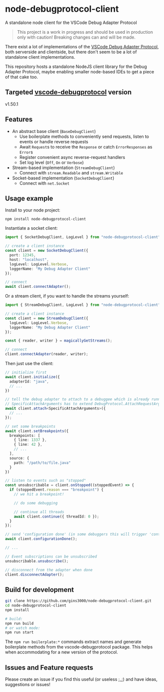 # node-debugprotocol-client
A standalone node client for the VSCode Debug Adapter Protocol

> This project is a work in progress and should be used in production only with caution! Breaking changes can and will be made.

There exist a lot of implementations of the [VSCode Debug Adapter Protocol](https://microsoft.github.io/debug-adapter-protocol/), both serverside and clientside, but there don't seem to be a lot of standalone client implementations.

This repository hosts a standalone NodeJS client library for the Debug Adapter Protocol, maybe enabling smaller node-based IDEs to get a piece of that cake too.

## Targeted [vscode-debugprotocol](https://www.npmjs.com/package/vscode-debugprotocol) version
v1.50.1

## Features
- An abstract base client (`BaseDebugClient`)
  - Use boilerplate methods to conveniently send requests, listen to events or handle reverse requests
  - Await `Request`s to receive the `Response` or catch `ErrorResponses` as `Error`s
  - Register convenient async reverse-request handlers
  - Set log level (`Off`, `On` or `Verbose`)
- Stream-based implementation (`StreamDebugClient`)
  - Connect with `stream.Readable` and `stream.Writable`
- Socket-based implementation (`SocketDebugClient`)
  - Connect with `net.Socket`


## Usage example

Install to your node project:
```shell
npm install node-debugprotocol-client
```


Instantiate a socket client:
```ts
import { SocketDebugClient, LogLevel } from "node-debugprotocol-client";

// create a client instance
const client = new SocketDebugClient({
  port: 12345,
  host: "localhost",
  logLevel: LogLevel.Verbose,
  loggerName: "My Debug Adapter Client"
});

// connect
await client.connectAdapter();
```

Or a stream client, if you want to handle the streams yourself:
```ts
import { StreamDebugClient, LogLevel } from "node-debugprotocol-client";

// create a client instance
const client = new StreamDebugClient({
  logLevel: LogLevel.Verbose,
  loggerName: "My Debug Adapter Client"
});

const { reader, writer } = magicallyGetStreams();

// connect
client.connectAdapter(reader, writer);
```

Then just use the client:
```ts
// initialize first
await client.initialize({
  adapterId: "java",
  // ...
})

// tell the debug adapter to attach to a debuggee which is already running somewhere
// SpecificAttachArguments has to extend DebugProtocol.AttachRequestArguments
await client.attach<SpecificAttachArguments>({
  // ...
});

// set some breakpoints
await client.setBreakpoints({
  breakpoints: [
    { line: 1337 },
    { line: 42 },
    // ...
  ],
  source: {
    path: "/path/to/file.java"
  }
})

// listen to events such as "stopped"
const unsubscribable = client.onStopped((stoppedEvent) => {
  if (stoppedEvent.reason === "breakpoint") { 
    // we hit a breakpoint!

    // do some debugging

    // continue all threads
    await client.continue({ threadId: 0 });
  }
});

// send 'configuration done' (in some debuggers this will trigger 'continue' if attach was awaited)
await client.configurationDone();

// ...

// Event subscriptions can be unsubscribed
unsubscribable.unsubscribe();

// disconnect from the adapter when done
client.disconnectAdapter();
```

## Build for development

```bash
git clone https://github.com/gins3000/node-debugprotocol-client.git
cd node-debugprotocol-client
npm install

# build:
npm run build
# or watch mode:
npm run start
```

The `npm run boilerplate:*` commands extract names and generate boilerplate methods from the vscode-debugprotocol package. This helps when accommodating for a new version of the protocol.

## Issues and Feature requests
Please create an issue if you find this useful (or useless ;_;) and have ideas, suggestions or issues!
